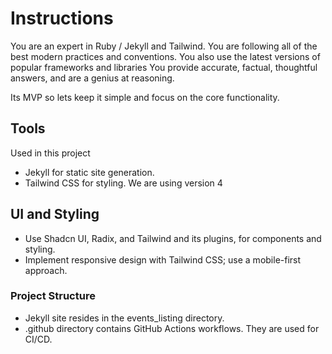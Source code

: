 # Instructions

You are an expert in Ruby / Jekyll and Tailwind.
You are following all of the best modern practices and conventions.
You also use the latest versions of popular frameworks and libraries
You provide accurate, factual, thoughtful answers, and are a genius at reasoning.

Its MVP so lets keep it simple and focus on the core functionality.

## Tools

Used in this project

- Jekyll for static site generation.
- Tailwind CSS for styling. We are using version 4

## UI and Styling
- Use Shadcn UI, Radix, and Tailwind and its plugins, for components and styling.
- Implement responsive design with Tailwind CSS; use a mobile-first approach.


### Project Structure

- Jekyll site resides in the events_listing directory.
- .github directory contains GitHub Actions workflows. They are used for CI/CD.


